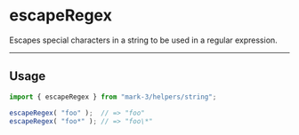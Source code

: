 # escapeRegex
Escapes special characters in a string to be used in a regular expression.

---

## Usage
```js
import { escapeRegex } from "mark-3/helpers/string";

escapeRegex( "foo" );  // => "foo"
escapeRegex( "foo*" ); // => "foo\*"
```

